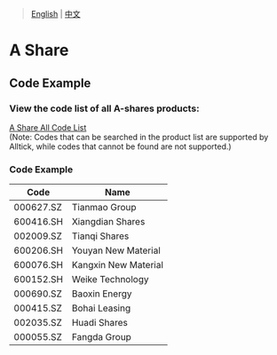> [English](./product_code_list_A_stock.md) | [中文](./product_code_list_A_stock_cn.md)

# A Share

## Code Example

### View the code list of all A-shares products:
[A Share All Code List](https://docs.google.com/spreadsheets/d/1avkeR1heZSj6gXIkDeBt8X3nv4EzJetw4yFuKjSDYtA/edit?gid=1702052913#gid=1702052913)<br/>(Note: Codes that can be searched in the product list are supported by Alltick, while codes that cannot be found are not supported.)

### Code Example

| Code     | Name              |
| -------- | ----------------- |
| 000627.SZ  | Tianmao Group     |
| 600416.SH  | Xiangdian Shares  |
| 002009.SZ  | Tianqi Shares     |
| 600206.SH  | Youyan New Material |
| 600076.SH  | Kangxin New Material |
| 600152.SH  | Weike Technology  |
| 000690.SZ  | Baoxin Energy     |
| 000415.SZ  | Bohai Leasing     |
| 002035.SZ  | Huadi Shares      |
| 000055.SZ  | Fangda Group      |
